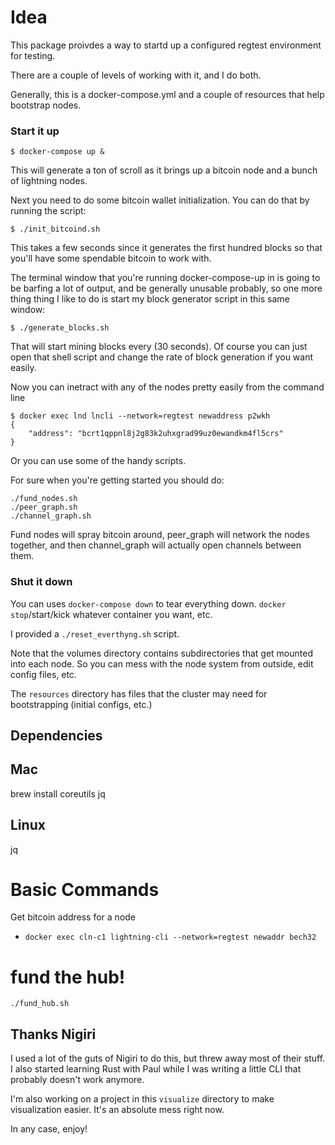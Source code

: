 # Idea

This package proivdes a way to startd up a configured regtest environment for testing.

There are a couple of levels of working with it, and I do both.

Generally, this is a docker-compose.yml and a couple of resources that help bootstrap nodes.

### Start it up

```
$ docker-compose up &
```

This will generate a ton of scroll as it brings up a bitcoin node and a bunch of lightning nodes.

Next you need to do some bitcoin wallet initialization.  You can do that by running the script:

```
$ ./init_bitcoind.sh
```

This takes a few seconds since it generates the first hundred blocks so that you'll have some spendable bitcoin to work with.

The terminal window that you're running docker-compose-up in is going to be barfing a lot of output, and be generally unusable probably, so one more thing thing I like to do is start my block generator script in this same window:

```
$ ./generate_blocks.sh
```

That will start mining blocks every (30 seconds).  Of course you can just open that shell script and change the rate of block generation if you want easily.

Now you can inetract with any of the nodes pretty easily from the command line

```
$ docker exec lnd lncli --network=regtest newaddress p2wkh
{
    "address": "bcrt1qppnl8j2g83k2uhxgrad99uz0ewandkm4fl5crs"
}
```

Or you can use some of the handy scripts.

For sure when you're getting started you should do:

```
./fund_nodes.sh
./peer_graph.sh 
./channel_graph.sh
```

Fund nodes will spray bitcoin around, peer_graph will network the nodes together, and then channel_graph will actually open channels between them.

### Shut it down

You can uses `docker-compose down` to tear everything down.  `docker stop`/start/kick whatever container you want, etc. 

I provided a `./reset_everthyng.sh` script.

Note that the volumes directory contains subdirectories that get mounted into each node.  So you can mess with the node system from outside, edit config files, etc.

The `resources` directory has files that the cluster may need for bootstrapping (initial configs, etc.)

## Dependencies

## Mac
brew install coreutils jq

## Linux

jq


# Basic Commands

Get bitcoin address for a node

- `docker exec cln-c1 lightning-cli --network=regtest newaddr bech32`

# fund the hub!

`./fund_hub.sh`


## Thanks Nigiri

I used a lot of the guts of Nigiri to do this, but threw away most of their stuff.  I also started learning Rust with Paul while I was writing a little CLI that probably doesn't work anymore.

I'm also working on a project in this `visualize` directory to make visualization easier.  It's an absolute mess right now.

In any case, enjoy!
